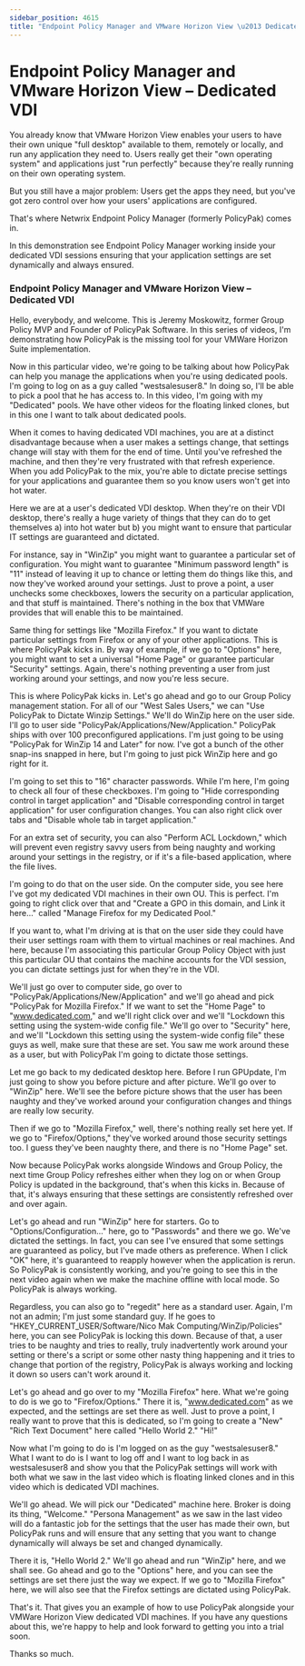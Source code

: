 ```yaml
---
sidebar_position: 4615
title: "Endpoint Policy Manager and VMware Horizon View \u2013 Dedicated VDI"
---
```


# Endpoint Policy Manager and VMware Horizon View – Dedicated VDI

You already know that VMware Horizon View enables your users to have their own unique "full desktop" available to them, remotely or locally, and run any application they need to. Users really get their "own operating system" and applications just "run perfectly" because they're really running on their own operating system.

But you still have a major problem: Users get the apps they need, but you've got zero control over how your users' applications are configured.

That's where Netwrix Endpoint Policy Manager (formerly PolicyPak) comes in.

In this demonstration see Endpoint Policy Manager working inside your dedicated VDI sessions ensuring that your application settings are set dynamically and always ensured.

### Endpoint Policy Manager and VMware Horizon View – Dedicated VDI

Hello, everybody, and welcome. This is Jeremy Moskowitz, former Group Policy MVP and Founder of PolicyPak Software. In this series of videos, I'm demonstrating how PolicyPak is the missing tool for your VMWare Horizon Suite implementation.

Now in this particular video, we're going to be talking about how PolicyPak can help you manage the applications when you're using dedicated pools. I'm going to log on as a guy called "westsalesuser8." In doing so, I'll be able to pick a pool that he has access to. In this video, I'm going with my "Dedicated" pools. We have other videos for the floating linked clones, but in this one I want to talk about dedicated pools.

When it comes to having dedicated VDI machines, you are at a distinct disadvantage because when a user makes a settings change, that settings change will stay with them for the end of time. Until you've refreshed the machine, and then they're very frustrated with that refresh experience. When you add PolicyPak to the mix, you're able to dictate precise settings for your applications and guarantee them so you know users won't get into hot water.

Here we are at a user's dedicated VDI desktop. When they're on their VDI desktop, there's really a huge variety of things that they can do to get themselves a) into hot water but b) you might want to ensure that particular IT settings are guaranteed and dictated.

For instance, say in "WinZip" you might want to guarantee a particular set of configuration. You might want to guarantee "Minimum password length" is "11" instead of leaving it up to chance or letting them do things like this, and now they've worked around your settings. Just to prove a point, a user unchecks some checkboxes, lowers the security on a particular application, and that stuff is maintained. There's nothing in the box that VMWare provides that will enable this to be maintained.

Same thing for settings like "Mozilla Firefox." If you want to dictate particular settings from Firefox or any of your other applications. This is where PolicyPak kicks in. By way of example, if we go to "Options" here, you might want to set a universal "Home Page" or guarantee particular "Security" settings. Again, there's nothing preventing a user from just working around your settings, and now you're less secure.

This is where PolicyPak kicks in. Let's go ahead and go to our Group Policy management station. For all of our "West Sales Users," we can "Use PolicyPak to Dictate Winzip Settings." We'll do WinZip here on the user side. I'll go to user side "PolicyPak/Applications/New/Application." PolicyPak ships with over 100 preconfigured applications. I'm just going to be using "PolicyPak for WinZip 14 and Later" for now. I've got a bunch of the other snap-ins snapped in here, but I'm going to just pick WinZip here and go right for it.

I'm going to set this to "16" character passwords. While I'm here, I'm going to check all four of these checkboxes. I'm going to "Hide corresponding control in target application" and "Disable corresponding control in target application" for user configuration changes. You can also right click over tabs and "Disable whole tab in target application."

For an extra set of security, you can also "Perform ACL Lockdown," which will prevent even registry savvy users from being naughty and working around your settings in the registry, or if it's a file-based application, where the file lives.

I'm going to do that on the user side. On the computer side, you see here I've got my dedicated VDI machines in their own OU. This is perfect. I'm going to right click over that and "Create a GPO in this domain, and Link it here…" called "Manage Firefox for my Dedicated Pool."

If you want to, what I'm driving at is that on the user side they could have their user settings roam with them to virtual machines or real machines. And here, because I'm associating this particular Group Policy Object with just this particular OU that contains the machine accounts for the VDI session, you can dictate settings just for when they're in the VDI.

We'll just go over to computer side, go over to "PolicyPak/Applications/New/Application" and we'll go ahead and pick "PolicyPak for Mozilla Firefox." If we want to set the "Home Page" to "www.dedicated.com," and we'll right click over and we'll "Lockdown this setting using the system-wide config file." We'll go over to "Security" here, and we'll "Lockdown this setting using the system-wide config file" these guys as well, make sure that these are set. You saw me work around these as a user, but with PolicyPak I'm going to dictate those settings.

Let me go back to my dedicated desktop here. Before I run GPUpdate, I'm just going to show you before picture and after picture. We'll go over to "WinZip" here. We'll see the before picture shows that the user has been naughty and they've worked around your configuration changes and things are really low security.

Then if we go to "Mozilla Firefox," well, there's nothing really set here yet. If we go to "Firefox/Options," they've worked around those security settings too. I guess they've been naughty there, and there is no "Home Page" set.

Now because PolicyPak works alongside Windows and Group Policy, the next time Group Policy refreshes either when they log on or when Group Policy is updated in the background, that's when this kicks in. Because of that, it's always ensuring that these settings are consistently refreshed over and over again.

Let's go ahead and run "WinZip" here for starters. Go to "Options/Configuration…" here, go to "Passwords" and there we go. We've dictated the settings. In fact, you can see I've ensured that some settings are guaranteed as policy, but I've made others as preference. When I click "OK" here, it's guaranteed to reapply however when the application is rerun. So PolicyPak is consistently working, and you're going to see this in the next video again when we make the machine offline with local mode. So PolicyPak is always working.

Regardless, you can also go to "regedit" here as a standard user. Again, I'm not an admin; I'm just some standard guy. If he goes to "HKEY\_CURRENT\_USER/Software/Nico Mak Computing/WinZip/Policies" here, you can see PolicyPak is locking this down. Because of that, a user tries to be naughty and tries to really, truly inadvertently work around your setting or there's a script or some other nasty thing happening and it tries to change that portion of the registry, PolicyPak is always working and locking it down so users can't work around it.

Let's go ahead and go over to my "Mozilla Firefox" here. What we're going to do is we go to "Firefox/Options." There it is, "www.dedicated.com" as we expected, and the settings are set there as well. Just to prove a point, I really want to prove that this is dedicated, so I'm going to create a "New" "Rich Text Document" here called "Hello World 2." "Hi!"

Now what I'm going to do is I'm logged on as the guy "westsalesuser8." What I want to do is I want to log off and I want to log back in as westsalesuser8 and show you that the PolicyPak settings will work with both what we saw in the last video which is floating linked clones and in this video which is dedicated VDI machines.

We'll go ahead. We will pick our "Dedicated" machine here. Broker is doing its thing, "Welcome." "Persona Management" as we saw in the last video will do a fantastic job for the settings that the user has made their own, but PolicyPak runs and will ensure that any setting that you want to change dynamically will always be set and changed dynamically.

There it is, "Hello World 2." We'll go ahead and run "WinZip" here, and we shall see. Go ahead and go to the "Options" here, and you can see the settings are set there just the way we expect. If we go to "Mozilla Firefox" here, we will also see that the Firefox settings are dictated using PolicyPak.

That's it. That gives you an example of how to use PolicyPak alongside your VMWare Horizon View dedicated VDI machines. If you have any questions about this, we're happy to help and look forward to getting you into a trial soon.

Thanks so much.